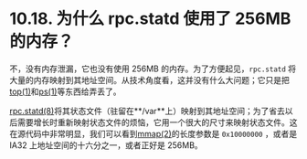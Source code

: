 # 10.18. 为什么 rpc.statd 使用了 256MB 的内存？

不，没有内存泄漏，它也没有使用 256MB 的内存。为了方便起见，`rpc.statd` 将大量的内存映射到其地址空间。从技术角度看，这并没有什么大问题；它只是把[top(1)](https://www.freebsd.org/cgi/man.cgi?query=top&sektion=1&format=html)和[ps(1)](https://www.freebsd.org/cgi/man.cgi?query=ps&sektion=1&format=html)等东西给弄丢了。

[rpc.statd(8)](https://www.freebsd.org/cgi/man.cgi?query=rpc.statd&sektion=8&format=html)将其状态文件（驻留在**/var**上）映射到其地址空间；为了省去以后需要增长时重新映射状态文件的烦恼，它用一个很大的尺寸来映射状态文件。这在源代码中非常明显，我们可以看到[mmap(2)](https://www.freebsd.org/cgi/man.cgi?query=mmap&sektion=2&format=html)的长度参数是 `0x10000000` ，或者是 IA32 上地址空间的十六分之一，或者正好是 256MB。
